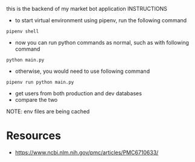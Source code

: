 this is the backend of my market bot application
INSTRUCTIONS

- to start virtual environment using pipenv, run the following command

```
pipenv shell
```

- now you can run python commands as normal, such as with following command

```
python main.py
```

- otherwise, you would need to use following command

```
pipenv run python main.py
```

- get users from both production and dev databases
- compare the two

NOTE: env files are being cached

# Resources

- https://www.ncbi.nlm.nih.gov/pmc/articles/PMC6710633/
